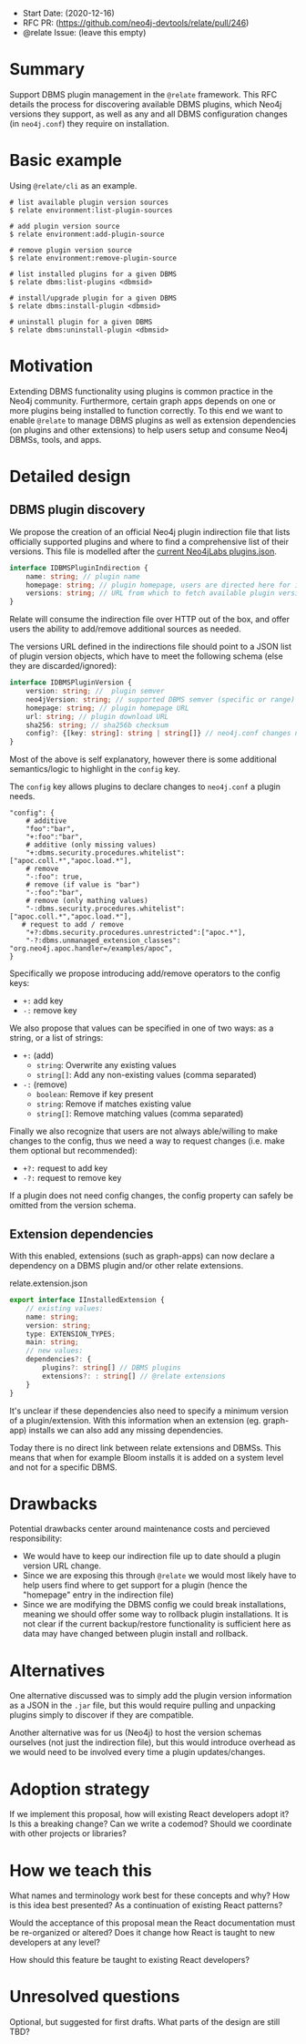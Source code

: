 - Start Date: (2020-12-16)
- RFC PR: (https://github.com/neo4j-devtools/relate/pull/246)
- @relate Issue: (leave this empty)

# Summary
Support DBMS plugin management in the `@relate` framework. This RFC details the process for discovering available DBMS plugins, which Neo4j versions they support, as well as any and all DBMS configuration changes (in `neo4j.conf`) they require on installation.

# Basic example
Using `@relate/cli` as an example.
```
# list available plugin version sources
$ relate environment:list-plugin-sources 

# add plugin version source
$ relate environment:add-plugin-source

# remove plugin version source
$ relate environment:remove-plugin-source 

# list installed plugins for a given DBMS
$ relate dbms:list-plugins <dbmsid> 

# install/upgrade plugin for a given DBMS
$ relate dbms:install-plugin <dbmsid>

# uninstall plugin for a given DBMS
$ relate dbms:uninstall-plugin <dbmsid> 
```

# Motivation
Extending DBMS functionality using plugins is common practice in the Neo4j community. Furthermore, certain graph apps depends on one or more plugins being installed to function correctly. To this end we want to enable `@relate` to manage DBMS plugins as well as extension dependencies (on plugins and other extensions) to help users setup and consume Neo4j DBMSs, tools, and apps.

# Detailed design
## DBMS plugin discovery
We propose the creation of an official Neo4j plugin indirection file that lists officially supported plugins and where to find a comprehensive list of their versions. This file is modelled after the [current Neo4jLabs plugins.json](https://github.com/neo4j/docker-neo4j/blob/663161f5a7847bff9dcdd1e164219ba3558663bf/neo4jlabs-plugins.json).

```Typescript
interface IDBMSPluginIndirection {
    name: string; // plugin name
    homepage: string; // plugin homepage, users are directed here for information/support
    versions: string; // URL from which to fetch available plugin versions
}
```
Relate will consume the indirection file over HTTP out of the box, and offer users the ability to add/remove additional sources as needed.

The versions URL defined in the indirections file should point to a JSON list of plugin version objects, which have to meet the following schema (else they are discarded/ignored):

```Typescript
interface IDBMSPluginVersion {
    version: string; //  plugin semver 
    neo4jVersion: string; // supported DBMS semver (specific or range)
    homepage: string; // plugin homepage URL
    url: string; // plugin download URL
    sha256: string; // sha256b checksum
    config?: {[key: string]: string | string[]} // neo4j.conf changes needed
}
```
Most of the above is self explanatory, however there is some additional semantics/logic to highlight in the `config` key.

The `config` key allows plugins to declare changes to `neo4j.conf` a plugin needs. 
```
"config": {
    # additive
    "foo":"bar",
    "+:foo":"bar",
    # additive (only missing values)
    "+:dbms.security.procedures.whitelist":["apoc.coll.*","apoc.load.*"],
    # remove
    "-:foo": true,
    # remove (if value is "bar")
    "-:foo":"bar",
    # remove (only mathing values)
    "-:dbms.security.procedures.whitelist":["apoc.coll.*","apoc.load.*"],
   # request to add / remove
    "+?:dbms.security.procedures.unrestricted":["apoc.*"],
    "-?:dbms.unmanaged_extension_classes": "org.neo4j.apoc.handler=/examples/apoc",
}
```
Specifically we propose introducing add/remove operators to the config keys:
- `+:` add key
- `-:` remove key

We also propose that values can be specified in one of two ways: as a string, or a list of strings:
- `+:` (add)
    - `string`: Overwrite any existing values
    - `string[]`: Add any non-existing values (comma separated)
- `-:` (remove)
    - `boolean`: Remove if key present
    - `string`: Remove if matches existing value
    - `string[]`: Remove matching values (comma separated)

Finally we also recognize that users are not always able/willing to make changes to the config, thus we need a way to request changes (i.e. make them optional but recommended):
- `+?:` request to add key
- `-?:` request to remove key

If a plugin does not need config changes, the config property can safely be omitted from the version schema.

## Extension dependencies
With this enabled, extensions (such as graph-apps) can now declare a dependency on a DBMS plugin and/or other relate extensions.

relate.extension.json
```Typescript
export interface IInstalledExtension {
    // existing values:
    name: string;
    version: string;
    type: EXTENSION_TYPES;
    main: string;
    // new values:
    dependencies?: {
        plugins?: string[] // DBMS plugins
        extensions?: : string[] // @relate extensions
    }
}
```
It's unclear if these dependencies also need to specify a minimum version of a plugin/extension. With this information when an extension (eg. graph-app) installs we can also add any missing dependencies. 

Today there is no direct link between relate extensions and DBMSs. This means that when for example Bloom installs it is added on a system level and not for a specific DBMS.


# Drawbacks
Potential drawbacks center around maintenance costs and percieved responsibility:
- We would have to keep our indirection file up to date should a plugin version URL change.
- Since we are exposing this through `@relate` we would most likely have to help users find where to get support for a plugin (hence the "homepage" entry in the indirection file)
- Since we are modifying the DBMS config we could break installations, meaning we should offer some way to rollback plugin installations. It is not clear if the current backup/restore functionality is sufficient here as data may have changed between plugin install and rollback.


# Alternatives
One alternative discussed was to simply add the plugin version information as a JSON in the `.jar` file, but this would require pulling and unpacking plugins simply to discover if they are compatible.

Another alternative was for us (Neo4j) to host the version schemas ourselves (not just the indirection file), but this would introduce overhead as we would need to be involved every time a plugin updates/changes.

# Adoption strategy

If we implement this proposal, how will existing React developers adopt it? Is
this a breaking change? Can we write a codemod? Should we coordinate with
other projects or libraries?

# How we teach this

What names and terminology work best for these concepts and why? How is this
idea best presented? As a continuation of existing React patterns?

Would the acceptance of this proposal mean the React documentation must be
re-organized or altered? Does it change how React is taught to new developers
at any level?

How should this feature be taught to existing React developers?

# Unresolved questions

Optional, but suggested for first drafts. What parts of the design are still
TBD?
